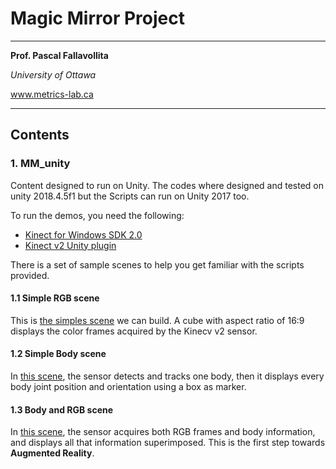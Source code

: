 # Magic Mirror Project

---

__Prof. Pascal Fallavollita__

*University of Ottawa*

www.metrics-lab.ca

---

## Contents

### 1. MM_unity

Content designed to run on Unity. The codes where designed and tested on unity 2018.4.5f1 but the Scripts can run on Unity 2017 too.

To run the demos, you need the following:

- [Kinect for Windows SDK 2.0](https://www.microsoft.com/en-ca/download/details.aspx?id=44561)
- [Kinect v2 Unity plugin](https://go.microsoft.com/fwlink/?LinkID=513177)

There is a set of sample scenes to help you get familiar with the scripts provided.

#### 1.1 Simple RGB scene

This is [the simples scene](Scenes/SimpleRGB.md) we can build. A cube with aspect ratio of 16:9 displays the color frames acquired by the Kinecv v2 sensor.

#### 1.2 Simple Body scene

In [this scene](Scenes/SimpleBody.md), the sensor detects and tracks one body, then it displays every body joint position and orientation using a box as marker.

#### 1.3 Body and RGB scene

In [this scene](Scenes/BodyAndRGB.md), the sensor acquires both RGB frames and body information, and displays all that information superimposed. This is the first step towards __Augmented Reality__.